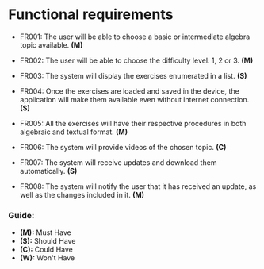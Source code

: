 # Functional requirements

* FR001: The user will be able to choose a basic or intermediate algebra topic available. **(M)**

* FR002: The user will be able to choose the difficulty level: 1, 2 or 3. **(M)**

* FR003: The system will display the exercises enumerated in a list. **(S)**

* FR004: Once the exercises are loaded and saved in the device, the application will make them available even without internet connection. **(S)**

* FR005: All the exercises will have their respective procedures in both algebraic and textual format. **(M)**

* FR006: The system will provide videos of the chosen topic. **(C)**

* FR007: The system will receive updates and download them automatically. **(S)**

* FR008: The system will notify the user that it has received an update, as well as the changes included in it. **(M)**

### Guide:
+ **(M):** Must Have
+ **(S):** Should Have
+ **(C):** Could Have
+ **(W):** Won't Have
